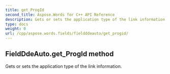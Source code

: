 ```yaml
---
title: get_ProgId
second_title: Aspose.Words for C++ API Reference
description: Gets or sets the application type of the link information. 
type: docs
weight: 0
url: /cpp/aspose.words.fields/fieldddeauto/get_progid/
---
```

## FieldDdeAuto.get_ProgId method


Gets or sets the application type of the link information.

